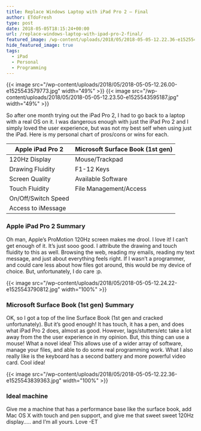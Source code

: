 ```yaml
---
title: Replace Windows Laptop with iPad Pro 2 – Final
author: ETdoFresh
type: post
date: 2018-05-05T18:15:24+00:00
url: /replace-windows-laptop-with-ipad-pro-2-final/
featured_image: /wp-content/uploads/2018/05/2018-05-05-12.22.36-e1525543839363.jpg
hide_featured_image: true
tags:
  - iPad
  - Personal
  - Programming
---
```


{{< image src="/wp-content/uploads/2018/05/2018-05-05-12.26.00-e1525543579773.jpg" width="49%" >}}
{{< image src="/wp-content/uploads/2018/05/2018-05-05-12.23.50-e1525543595187.jpg" width="49%" >}}

So after one month trying out the iPad Pro 2, I had to go back to a laptop with a real OS on it. I was dangerous enough with just the iPad Pro 2 and I simply loved the user experience, but was not my best self when using just the iPad. Here is my personal chart of pros/cons or wins for each.

| Apple iPad Pro 2    | Microsoft Surface Book (1st gen) |
|---------------------|----------------------------------|
| 120Hz Display       | Mouse/Trackpad                   |
| Drawing Fluidity    | F1-12 Keys                       |
| Screen Quality      | Available Software               |
| Touch Fluidity      | File Management/Access           |
| On/Off/Switch Speed |                                  |
| Access to iMessage  |                                  |


### Apple iPad Pro 2 Summary

Oh man, Apple&#8217;s ProMotion 120Hz screen makes me drool. I love it! I can&#8217;t get enough of it. It&#8217;s just sooo good. I attribute the drawing and touch fluidity to this as well. Browsing the web, reading my emails, reading my text message, and just about everything feels right. If I wasn&#8217;t a programmer, and could care less about how files got around, this would be my device of choice. But, unfortunately, I do care :p.

{{< image src="/wp-content/uploads/2018/05/2018-05-05-12.24.22-e1525543790812.jpg" width="100%" >}}

### Microsoft Surface Book (1st gen) Summary

OK, so I got a top of the line Surface Book (1st gen and cracked unfortunately). But it&#8217;s good enough! It has touch, it has a pen, and does what iPad Pro 2 does, almost as good. However, lags/stutters/etc take a lot away from the the user experience in my opinion. But, this thing can use a mouse! What a novel idea! This allows use of a wider array of software, manage your files, and able to do some real programming work. What I also really like is the keyboard has a second battery and more powerful video card. Cool idea!

{{< image src="/wp-content/uploads/2018/05/2018-05-05-12.22.36-e1525543839363.jpg" width="100%" >}}

### Ideal machine

Give me a machine that has a performance base like the surface book, add Mac OS X with touch and pen support, and give me that sweet sweet 120Hz display&#8230;.. and I&#8217;m all yours. Love -ET
